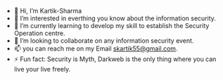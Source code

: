 - 👋 Hi, I’m Kartik-Sharma
- 👀 I’m interested in everthing you know about the information security.
- 🌱 I’m currently learning to develop my skill to establish the Security Operation centre.
- 💞️ I’m looking to collaborate on any information security event.
- 📫 you can reach me on my Email skartik55@gmail.com.
- ⚡ Fun fact: Security is Myth, Darkweb is the only thing where you can live your live freely.

<!---
Kartik-Sharma10/Kartik-Sharma10 is a ✨ special ✨ repository because its `README.md` (this file) appears on your GitHub profile.
You can click the Preview link to take a look at your changes.
--->
